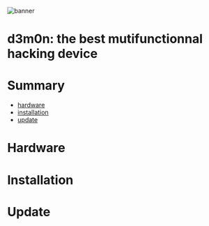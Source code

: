 ![banner](https://github.com/d3m0n-project/firmware/assets/71982379/4dad0a72-2dd3-47ec-b66b-24eb4b4d1274)




# d3m0n: the best mutifunctionnal hacking device

# Summary
 - [hardware](https://github.com/d3m0n-project/firmware#hardware)
 - [installation](https://github.com/d3m0n-project/firmware#installation)
 - [update](https://github.com/d3m0n-project/firmware#update)


# Hardware

# Installation

# Update


